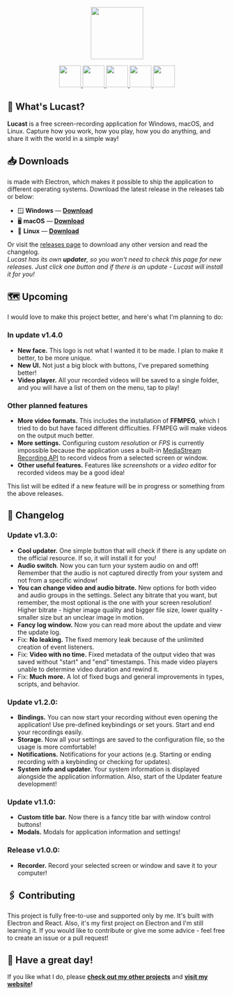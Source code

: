 <p align='center'><img src="https://raw.githubusercontent.com/PAXANDDOS/PAXANDDOS/main/lucast/icon.svg" height="120"></p>
<p align="center">
        <a href="https://www.electronjs.org/" target="_blank">
            <img src="https://upload.wikimedia.org/wikipedia/commons/9/91/Electron_Software_Framework_Logo.svg" height="50">
        </a>
        <a href="https://reactjs.org/" target="_blank">
            <img src="https://upload.wikimedia.org/wikipedia/commons/a/a7/React-icon.svg" height="50">
        </a>
        <a href="https://vitejs.dev/" target="_blank">
            <img src="https://vitejs.dev/logo.svg" height="50">
        </a>
        <a href="https://www.typescriptlang.org/" target="_blank">
            <img src="https://upload.wikimedia.org/wikipedia/commons/4/4c/Typescript_logo_2020.svg" height="50">
        </a>
        <a href="https://sass-lang.com/" target="_blank">
            <img src="https://upload.wikimedia.org/wikipedia/commons/9/96/Sass_Logo_Color.svg" height="50">
        </a>
</p>

## :thinking: What's Lucast?

**Lucast** is a free screen-recording application for Windows, macOS, and Linux. Capture how you work, how you play, how you do anything, and share it with the world in a simple way!

## :inbox_tray: Downloads

is made with Electron, which makes it possible to ship the application to different operating systems.
Download the latest release in the releases tab or below:

-   :window: **Windows** — [**Download**](https://github.com/PAXANDDOS/lucast-electron/releases/download/v1.3.0/Lucast-Setup.exe)
-   :desktop_computer: **macOS** — [**Download**](https://github.com/PAXANDDOS/lucast-electron/releases/download/v1.3.0/Lucast-Installer.dmg)
-   :penguin: **Linux** — [**Download**](https://github.com/PAXANDDOS/lucast-electron/releases/download/v1.3.0/Lucast-Installer.AppImage)

Or visit the [releases page](https://github.com/PAXANDDOS/lucast-electron/releases) to download any other version and read the changelog.  
_Lucast has its own **updater**, so you won't need to check this page for new releases. Just click one button and if there is an update - Lucast will install it for you!_

## :world_map: Upcoming

I would love to make this project better, and here's what I'm planning to do:

### In update v1.4.0
-   **New face.** This logo is not what I wanted it to be made. I plan to make it better, to be more unique.
-   **New UI.** Not just a big block with buttons, I've prepared something better!
-   **Video player.** All your recorded videos will be saved to a single folder, and you will have a list of them on the menu, tap to play!

### Other planned features
-   **More video formats.** This includes the installation of **FFMPEG**, which I tried to do but have faced different difficulties. FFMPEG will make videos on the output much better.
-   **More settings.** Configuring custom _resolution_ or _FPS_ is currently impossible because the application uses a built-in [MediaStream Recording API](https://developer.mozilla.org/en-US/docs/Web/API/MediaStream_Recording_API) to record videos from a selected screen or window.
-   **Other useful features.** Features like _screenshots_ or a _video editor_ for recorded videos may be a good idea!

This list will be edited if a new feature will be in progress or something from the above releases.
## :memo: Changelog

### Update v1.3.0:

-   **Cool updater.** One simple button that will check if there is any update on the official resource. If so, it will install it for you!
-   **Audio switch**. Now you can turn your system audio on and off! Remember that the audio is not captured directly from your system and not from a specific window!
-   **You can change video and audio bitrate.** New options for both video and audio groups in the settings. Select any bitrate that you want, but remember, the most optional is the one with your screen resolution! Higher bitrate - higher image quality and bigger file size, lower quality - smaller size but an unclear image in motion.
-   **Fancy log window.** Now you can read more about the update and view the update log.
-   Fix: **No leaking.** The fixed memory leak because of the unlimited creation of event listeners.
-   Fix: **Video with no time.** Fixed metadata of the output video that was saved without "start" and "end" timestamps. This made video players unable to determine video duration and rewind it.
-   Fix: **Much more.** A lot of fixed bugs and general improvements in types, scripts, and behavior.

### Update v1.2.0:

-   **Bindings.** You can now start your recording without even opening the application! Use pre-defined keybindings or set yours. Start and end your recordings easily.
-   **Storage.** Now all your settings are saved to the configuration file, so the usage is more comfortable!
-   **Notifications.** Notifications for your actions (e.g. Starting or ending recording with a keybinding or checking for updates).
-   **System info and updater.** Your system information is displayed alongside the application information. Also, start of the Updater feature development!

### Update v1.1.0:

-   **Custom title bar.** Now there is a fancy title bar with window control buttons!
-   **Modals.** Modals for application information and settings!

### Release v1.0.0:

-   **Recorder.** Record your selected screen or window and save it to your computer!

## :paperclips: Contributing

This project is fully free-to-use and supported only by me. It's built with Electron and React. Also, it's my first project on Electron and I'm still learning it. If you would like to contribute or give me some advice - feel free to create an issue or a pull request!

## :fox_face: Have a great day!

If you like what I do, please **[check out my other projects](https://github.com/PAXANDDOS?tab=repositories)** and **[visit my website](https://paxanddos.github.io)!**
